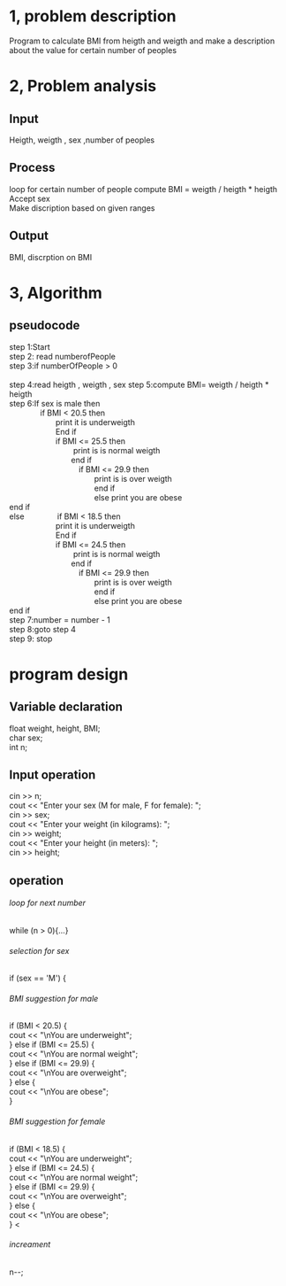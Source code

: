 # 1, problem description
Program to calculate BMI from heigth and weigth and make a description about the value for certain number of peoples
# 2, Problem analysis
## Input
Heigth, weigth , sex ,number of peoples
## Process
loop for certain number of people
compute BMI = weigth / heigth * heigth </br>
Accept sex </br>
Make discription based on given ranges </br>
## Output
BMI, discrption on BMI
# 3, Algorithm
## pseudocode
step 1:Start </br>
step 2: read numberofPeople </br>
step 3:if numberOfPeople > 0 </br></br>
step 4:read heigth , weigth , sex
step 5:compute BMI= weigth / heigth * heigth </br>
step 6:If sex is male then </br>
&emsp;&emsp;&emsp;&emsp;if BMI < 20.5 then </br>
&emsp;&emsp;&emsp;&emsp;&emsp;&emsp;print it is underweigth </br>
&emsp;&emsp;&emsp;&emsp;&emsp;&emsp;End if </br>
&emsp;&emsp;&emsp;&emsp;&emsp;&emsp;if BMI <= 25.5 then </br>
&emsp;&emsp;&emsp;&emsp;&emsp;&emsp;&emsp;&emsp; print is is normal weigth </br>
&emsp;&emsp;&emsp;&emsp;&emsp;&emsp;&emsp;&emsp;end if </br>
&emsp;&emsp;&emsp;&emsp;&emsp;&emsp;&emsp;&emsp;&emsp;if BMI <= 29.9 then </br>
&emsp;&emsp;&emsp;&emsp;&emsp;&emsp;&emsp;&emsp;&emsp;&emsp;&emsp;print is is over weigth </br>
&emsp;&emsp;&emsp;&emsp;&emsp;&emsp;&emsp;&emsp;&emsp;&emsp;&emsp;end if </br>
&emsp;&emsp;&emsp;&emsp;&emsp;&emsp;&emsp;&emsp;&emsp;&emsp;&emsp;else print you are obese </br>
end if </br>else
&emsp;&emsp;&emsp;&emsp;if BMI < 18.5 then </br>
&emsp;&emsp;&emsp;&emsp;&emsp;&emsp;print it is underweigth </br>
&emsp;&emsp;&emsp;&emsp;&emsp;&emsp;End if </br>
&emsp;&emsp;&emsp;&emsp;&emsp;&emsp;if BMI <= 24.5 then </br>
&emsp;&emsp;&emsp;&emsp;&emsp;&emsp;&emsp;&emsp; print is is normal weigth </br>
&emsp;&emsp;&emsp;&emsp;&emsp;&emsp;&emsp;&emsp;end if </br>
&emsp;&emsp;&emsp;&emsp;&emsp;&emsp;&emsp;&emsp;&emsp;if BMI <= 29.9 then </br>
&emsp;&emsp;&emsp;&emsp;&emsp;&emsp;&emsp;&emsp;&emsp;&emsp;&emsp;print is is over weigth </br>
&emsp;&emsp;&emsp;&emsp;&emsp;&emsp;&emsp;&emsp;&emsp;&emsp;&emsp;end if </br>
&emsp;&emsp;&emsp;&emsp;&emsp;&emsp;&emsp;&emsp;&emsp;&emsp;&emsp;else print you are obese </br>
end if</br>
step 7:number = number - 1 </br>
step 8:goto step 4</br>
step 9: stop
# program design 
## Variable declaration
float weight, height, BMI; </br>
char sex;</br>
int n;
## Input operation
cin >> n; </br>
cout << "Enter your sex (M for male, F for female): ";</br>
cin >> sex;</br>
cout << "Enter your weight (in kilograms): ";</br>
cin >> weight;</br>
cout << "Enter your height (in meters): ";</br>
cin >> height;
## operation
###### loop for next number 
while (n > 0){...}
###### selection for sex
if (sex == 'M') {
###### BMI suggestion for male
if (BMI < 20.5) {</br>
cout << "\nYou are underweight";</br>
} else if (BMI <= 25.5) {</br>
cout << "\nYou are normal weight";</br>
} else if (BMI <= 29.9) {</br>
cout << "\nYou are overweight";</br>
} else {</br>
cout << "\nYou are obese";</br>
}
###### BMI suggestion for female
if (BMI < 18.5) {</br>
cout << "\nYou are underweight";</br>
} else if (BMI <= 24.5) {</br>
cout << "\nYou are normal weight";</br>
} else if (BMI <= 29.9) {</br>
cout << "\nYou are overweight";</br>
} else {</br>
cout << "\nYou are obese";</br>
}
<
###### increament 
n--;

